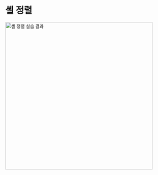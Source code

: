 # 셸 정렬
<img width="462" alt="셸 정렬 실습 결과" src="https://github.com/romians/C-Traning14/assets/129321542/dcd63cea-c412-4a4c-a827-8d9d98c81259">
